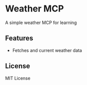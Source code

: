 # Weather MCP

A simple weather MCP for learning

## Features

- Fetches and current weather data

## License

MIT License